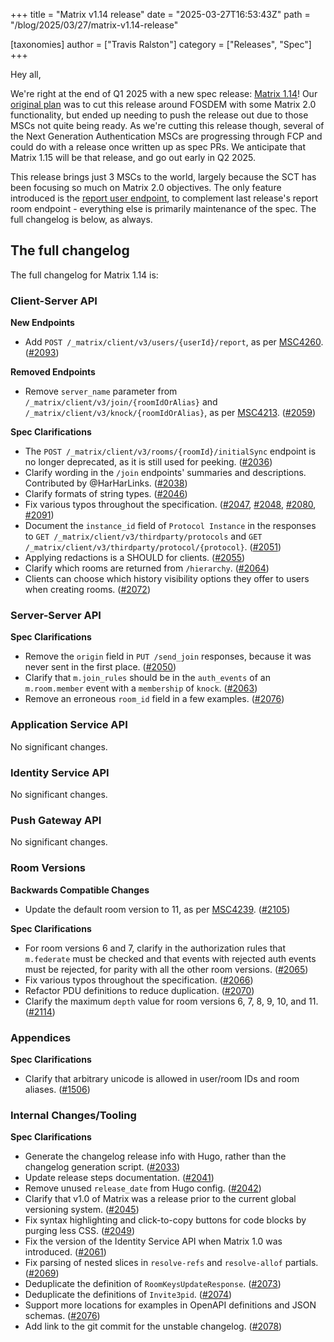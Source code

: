 +++
title = "Matrix v1.14 release"
date = "2025-03-27T16:53:43Z"
path = "/blog/2025/03/27/matrix-v1.14-release"

[taxonomies]
author = ["Travis Ralston"]
category = ["Releases", "Spec"]
+++

Hey all,

We're right at the end of Q1 2025 with a new spec release: [Matrix 1.14](https://spec.matrix.org/v1.14/)! Our [original plan](https://matrix.org/blog/2024/12/19/matrix-v1.13-release/) was to cut this release around FOSDEM with some Matrix 2.0 functionality, but ended up needing to push the release out due to those MSCs not quite being ready. As we're cutting this release though, several of the Next Generation Authentication MSCs are progressing through FCP and could do with a release once written up as spec PRs. We anticipate that Matrix 1.15 will be that release, and go out early in Q2 2025.

This release brings just 3 MSCs to the world, largely because the SCT has been focusing so much on Matrix 2.0 objectives. The only feature introduced is the [report user endpoint](https://spec.matrix.org/v1.14/client-server-api/#post_matrixclientv3usersuseridreport), to complement last release's report room endpoint - everything else is primarily maintenance of the spec. The full changelog is below, as always.


## The full changelog

The full changelog for Matrix 1.14 is:

### Client-Server API

**New Endpoints**

- Add `POST /_matrix/client/v3/users/{userId}/report`, as per [MSC4260](https://github.com/matrix-org/matrix-spec-proposals/pull/4260). ([#2093](https://github.com/matrix-org/matrix-spec/issues/2093))

**Removed Endpoints**

- Remove `server_name` parameter from `/_matrix/client/v3/join/{roomIdOrAlias}` and `/_matrix/client/v3/knock/{roomIdOrAlias}`, as per [MSC4213](https://github.com/matrix-org/matrix-spec-proposals/pull/4213). ([#2059](https://github.com/matrix-org/matrix-spec/issues/2059))

**Spec Clarifications**

- The `POST /_matrix/client/v3/rooms/{roomId}/initialSync` endpoint is no longer deprecated, as it is still used for peeking. ([#2036](https://github.com/matrix-org/matrix-spec/issues/2036))
- Clarify wording in the `/join` endpoints' summaries and descriptions. Contributed by @HarHarLinks. ([#2038](https://github.com/matrix-org/matrix-spec/issues/2038))
- Clarify formats of string types. ([#2046](https://github.com/matrix-org/matrix-spec/issues/2046))
- Fix various typos throughout the specification. ([#2047](https://github.com/matrix-org/matrix-spec/issues/2047), [#2048](https://github.com/matrix-org/matrix-spec/issues/2048), [#2080](https://github.com/matrix-org/matrix-spec/issues/2080), [#2091](https://github.com/matrix-org/matrix-spec/issues/2091))
- Document the `instance_id` field of `Protocol Instance` in the responses to `GET /_matrix/client/v3/thirdparty/protocols` and `GET /_matrix/client/v3/thirdparty/protocol/{protocol}`. ([#2051](https://github.com/matrix-org/matrix-spec/issues/2051))
- Applying redactions is a SHOULD for clients. ([#2055](https://github.com/matrix-org/matrix-spec/issues/2055))
- Clarify which rooms are returned from `/hierarchy`. ([#2064](https://github.com/matrix-org/matrix-spec/issues/2064))
- Clients can choose which history visibility options they offer to users when creating rooms. ([#2072](https://github.com/matrix-org/matrix-spec/issues/2072))


### Server-Server API

**Spec Clarifications**

- Remove the `origin` field in `PUT /send_join` responses, because it was never sent in the first place. ([#2050](https://github.com/matrix-org/matrix-spec/issues/2050))
- Clarify that `m.join_rules` should be in the `auth_events` of an `m.room.member` event with a `membership` of `knock`. ([#2063](https://github.com/matrix-org/matrix-spec/issues/2063))
- Remove an erroneous `room_id` field in a few examples. ([#2076](https://github.com/matrix-org/matrix-spec/issues/2076))


### Application Service API

No significant changes.


### Identity Service API

No significant changes.


### Push Gateway API

No significant changes.


### Room Versions

**Backwards Compatible Changes**

- Update the default room version to 11, as per [MSC4239](https://github.com/matrix-org/matrix-spec-proposals/pull/4239). ([#2105](https://github.com/matrix-org/matrix-spec/issues/2105))

**Spec Clarifications**

- For room versions 6 and 7, clarify in the authorization rules that `m.federate` must be checked and that events with rejected auth events must be rejected, for parity with all the other room versions. ([#2065](https://github.com/matrix-org/matrix-spec/issues/2065))
- Fix various typos throughout the specification. ([#2066](https://github.com/matrix-org/matrix-spec/issues/2066))
- Refactor PDU definitions to reduce duplication. ([#2070](https://github.com/matrix-org/matrix-spec/issues/2070))
- Clarify the maximum `depth` value for room versions 6, 7, 8, 9, 10, and 11. ([#2114](https://github.com/matrix-org/matrix-spec/issues/2114))


### Appendices

**Spec Clarifications**

- Clarify that arbitrary unicode is allowed in user/room IDs and room aliases. ([#1506](https://github.com/matrix-org/matrix-spec/issues/1506))


### Internal Changes/Tooling

**Spec Clarifications**

- Generate the changelog release info with Hugo, rather than the changelog generation script. ([#2033](https://github.com/matrix-org/matrix-spec/issues/2033))
- Update release steps documentation. ([#2041](https://github.com/matrix-org/matrix-spec/issues/2041))
- Remove unused `release_date` from Hugo config. ([#2042](https://github.com/matrix-org/matrix-spec/issues/2042))
- Clarify that v1.0 of Matrix was a release prior to the current global versioning system. ([#2045](https://github.com/matrix-org/matrix-spec/issues/2045))
- Fix syntax highlighting and click-to-copy buttons for code blocks by purging less CSS. ([#2049](https://github.com/matrix-org/matrix-spec/issues/2049))
- Fix the version of the Identity Service API when Matrix 1.0 was introduced. ([#2061](https://github.com/matrix-org/matrix-spec/issues/2061))
- Fix parsing of nested slices in `resolve-refs` and `resolve-allof` partials. ([#2069](https://github.com/matrix-org/matrix-spec/issues/2069))
- Deduplicate the definition of `RoomKeysUpdateResponse`. ([#2073](https://github.com/matrix-org/matrix-spec/issues/2073))
- Deduplicate the definitions of `Invite3pid`. ([#2074](https://github.com/matrix-org/matrix-spec/issues/2074))
- Support more locations for examples in OpenAPI definitions and JSON schemas. ([#2076](https://github.com/matrix-org/matrix-spec/issues/2076))
- Add link to the git commit for the unstable changelog. ([#2078](https://github.com/matrix-org/matrix-spec/issues/2078))

